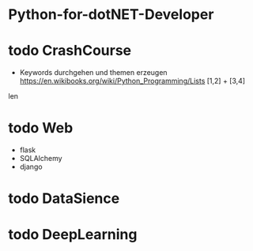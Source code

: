 # Python-for-dotNET-Developer

# todo CrashCourse
- Keywords durchgehen und themen erzeugen
https://en.wikibooks.org/wiki/Python_Programming/Lists
[1,2] + [3,4]

len

# todo Web
- flask
- SQLAlchemy
- django

# todo DataSience

# todo DeepLearning